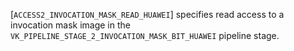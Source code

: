 [`ACCESS2_INVOCATION_MASK_READ_HUAWEI`] specifies read access
to a invocation mask image in the
`VK_PIPELINE_STAGE_2_INVOCATION_MASK_BIT_HUAWEI` pipeline stage.